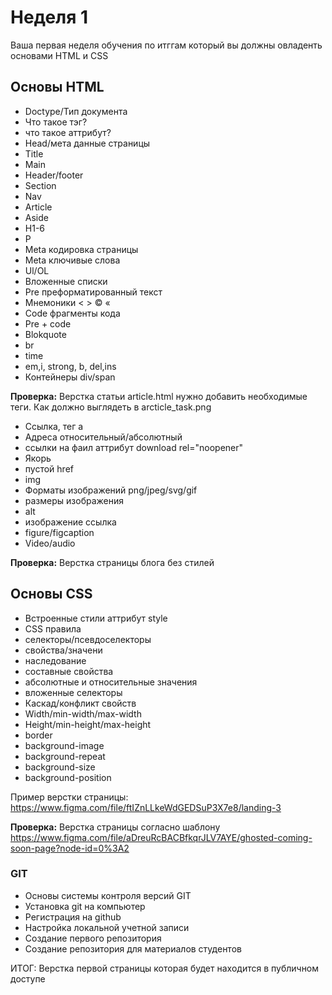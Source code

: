 # Неделя 1

Ваша первая неделя обучения по итггам который вы должны овладенть основами HTML и CSS

## Основы HTML

- Doctype/Тип документа
- Что такое тэг?
- что такое аттрибут?
- Head/мета данные страницы
- Title
- Main
- Header/footer
- Section
- Nav
- Article
- Aside 
- H1-6
- P
- Meta кодировка страницы
- Meta ключивые слова
- Ul/OL
- Вложенные списки
- Pre преформатированный текст
- Мнемоники &lt; &gt; &copy; &laquo;
- Code фрагменты кода
- Pre + code
- Blokquote
- br
- time
- em,i, strong, b, del,ins
- Контейнеры div/span

**Проверка:** Верстка статьи article.html нужно добавить необходимые теги. Как должно выглядеть в arcticle_task.png

- Ссылка, тег а
- Адреса относительный/абсолютный
- ссылки на фаил аттрибут download rel="noopener"
- Якорь
- пустой href
- img
- Форматы изображений png/jpeg/svg/gif
- размеры изображения
- alt
- изображение ссылка
- figure/figcaption
- Video/audio

**Проверка:** Верстка страницы блога без стилей

## Основы CSS

- Встроенные стили аттрибут style
- CSS правила
- селекторы/псевдоселекторы
- свойства/значени
- наследование
- составные свойства
- абсолютные и относительные значения
- вложенные селекторы
- Каскад/конфликт свойств
- Width/min-width/max-width 
- Height/min-height/max-height
- border
- background-image
- background-repeat
- background-size
- background-position

Пример верстки страницы: https://www.figma.com/file/ftIZnLLkeWdGEDSuP3X7e8/landing-3

**Проверка:** Верстка страницы согласно шаблону https://www.figma.com/file/aDreuRcBACBfkqrJLV7AYE/ghosted-coming-soon-page?node-id=0%3A2

### GIT
- Основы системы контроля версий GIT
- Установка git на компьютер
- Регистрация на github
- Настройка локальной учетной записи
- Создание первого репозитория
- Создание репозитория для материалов студентов

ИТОГ: Верстка первой страницы которая будет находится в публичном доступе


